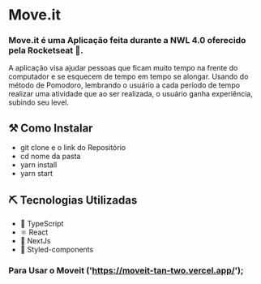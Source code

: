 # Move.it

### Move.it é uma Aplicação feita durante a NWL 4.0 oferecido pela Rocketseat 🚀.
A aplicação visa ajudar pessoas que ficam muito tempo na frente do computador e se esquecem de tempo em tempo se alongar. Usando do método de Pomodoro, lembrando o usuário a cada período de tempo realizar uma atividade que ao ser realizada, o usuário ganha experiência, subindo seu level.

## ⚒ Como Instalar

* git clone e o link do Repositório
* cd nome da pasta
* yarn install
* yarn start

## ⛏️ Tecnologias Utilizadas

* 🔵 TypeScript
* ⚛️ React
* 🔼 NextJs
* 💅 Styled-components


### Para Usar o Moveit ('https://moveit-tan-two.vercel.app/');


